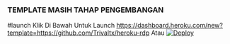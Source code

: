 ### TEMPLATE MASIH TAHAP PENGEMBANGAN ###
#launch
Klik Di Bawah Untuk Launch
https://dashboard.heroku.com/new?template=https://github.com/Trivaltx/heroku-rdp
Atau
[![Deploy](https://www.herokucdn.com/deploy/button.svg)](https://heroku.com/deploy)
